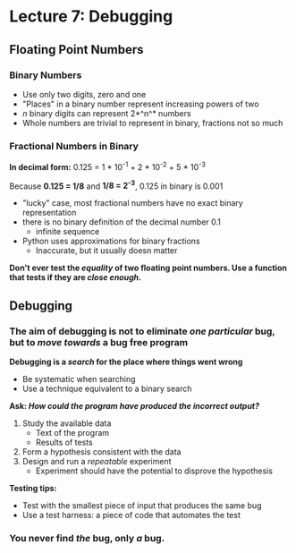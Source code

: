 # Lecture 7: Debugging

## Floating Point Numbers

### Binary Numbers
* Use only two digits, zero and one
* "Places" in a binary number represent increasing powers of two
* *n* binary digits can represent 2*^n^* numbers
* Whole numbers are trivial to represent in binary, fractions not so much

### Fractional Numbers in Binary
**In decimal form:** 0.125 = 1 \* 10<sup>-1</sup> + 2 \* 10<sup>-2</sup> + 5 \* 10<sup>-3</sup>

Because **0.125 = 1/8** and **1/8 = 2<sup>-3</sup>**, 0.125 in binary is 0.001
* "lucky" case, most fractional numbers have no exact binary representation
* there is no binary definition of the decimal number 0.1
	* infinite sequence
* Python uses approximations for binary fractions
	* Inaccurate, but it usually doesn matter

**Don't ever test the _equality_ of two floating point numbers.
Use a function that tests if they are _close enough_.**


## Debugging
### The aim of debugging is not to eliminate _one particular_ bug, but to _move towards_ a bug free program

**Debugging is a _search_ for the place where things went wrong**
* Be systematic when searching
* Use a technique equivalent to a binary search

**Ask: _How could the program have produced the incorrect output?_**

1. Study the available data
	* Text of the program
	* Results of tests
2. Form a hypothesis consistent with the data
3. Design and run a _repeatable_ experiment
	* Experiment should have the potential to disprove the hypothesis

**Testing tips:**
* Test with the smallest piece of input that produces the same bug
* Use a test harness: a piece of code that automates the test

### You never find _the_ bug, only _a_ bug.
